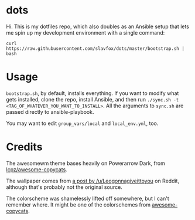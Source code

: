 # dots

Hi. This is my dotfiles repo, which also doubles as an Ansible setup that lets
me spin up my development environment with a single command:

    curl https://raw.githubusercontent.com/slavfox/dots/master/bootstrap.sh | bash

# Usage

`bootstrap.sh`, by default, installs everything. If you want to modify what
gets installed, clone the repo, install Ansible, and then run 
`./sync.sh -t <TAG_OF_WHATEVER_YOU_WANT_TO_INSTALL>`. All the arguments to
`sync.sh` are passed directly to ansible-playbook.

You may want to edit `group_vars/local` and `local_env.yml`, too.

# Credits

The awesomewm theme bases heavily on Powerarrow Dark, from
[lcpz/awesome-copycats](https://github.com/lcpz/awesome-copycats).

The wallpaper comes from [a post by /u/Leogonnagiveittoyou](https://redd.it/cw8gam)
on Reddit, although that's probably not the original source.

The colorscheme was shamelessly lifted off somewhere, but I can't remember
where. It might be one of the colorschemes from [awesome-copycats](https://github.com/lcpz/dots/tree/master/.colors).
